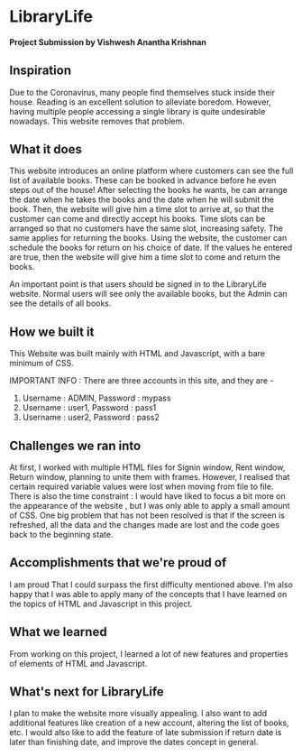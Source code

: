 # LibraryLife
#### Project Submission by Vishwesh Anantha Krishnan

## Inspiration
Due to the Coronavirus, many people find themselves stuck inside their house. Reading is an excellent solution to alleviate boredom. However, having multiple people accessing a single library is quite undesirable nowadays. This website removes that problem.
## What it does
This website introduces an online platform where customers can see the full list of available books. These can be booked in advance before he even steps out of the house! After selecting the books he wants, he can arrange the date when he takes the books and the date when he will submit the book. Then, the website will give him a time slot to arrive at, so that the customer can come and directly accept his books. Time slots can be arranged so that no customers have the same slot, increasing safety.
The same applies for returning the books. Using the website, the customer can schedule the books for return on his choice of date. If the values he entered are true, then the website will give him a time slot to come and return the books.

An important point is that users should be signed in to the LibraryLife website. Normal users will see only the available books, but the Admin can see the details of all books.

## How we built it
This Website was built mainly with HTML and Javascript, with a bare minimum of CSS.

IMPORTANT INFO : There are three accounts in this site, and they are - 
1. Username : ADMIN, Password : mypass
2. Username : user1, Password : pass1
3. Username : user2, Password : pass2

## Challenges we ran into
At first, I worked with multiple HTML files for Signin window, Rent window, Return window, planning to unite them with frames. However, I realised that certain required variable values were lost when moving from file to file. There is also the time constraint : I would have liked to focus a bit more on the appearance of the website , but I was only able to apply a small amount of CSS. One big problem that has not been resolved is that if the screen is refreshed, all the data and the changes made are lost and the code goes back to the beginning state.

## Accomplishments that we're proud of
I am proud That I could surpass the first difficulty mentioned above. I'm also happy that I was able to apply many of the concepts that I have learned on the topics of HTML and Javascript in this project.

## What we learned
From working on this project, I learned a lot of new features and properties of elements of HTML and Javascript. 

## What's next for LibraryLife
I plan to make the website more visually appealing. I also want to add additional features like creation of a new account, altering the list of books, etc. I would also like to add the feature of late submission if return date is later than finishing date, and improve the dates concept in general.
